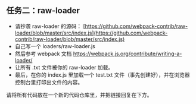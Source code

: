 ## 任务二：raw-loader

- 请抄袭 raw-loader 的源码： [https://github.com/webpack-contrib/raw-loader/blob/master/src/index.js](https://github.com/webpack-contrib/raw-loader/blob/master/src/index.js)
- 自己写一个 loaders/raw-loader.js
- 然后参考 webpack 文档 https://webpack.js.org/contribute/writing-a-loader/
- 让所有 .txt 文件被你的 raw-loader 加载。
- 最后，在你的 index.js 里加载一个 test.txt 文件（事先创建好），并在浏览器控制台里打印出文件的内容。

请将所有代码放在一个新的代码仓库里，并把链接回复在下方。



